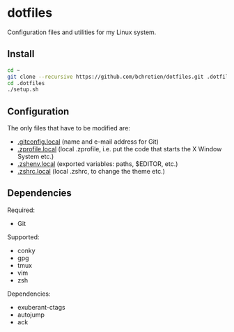 dotfiles
========

Configuration files and utilities for my Linux system.

## Install

```sh
cd ~
git clone --recursive https://github.com/bchretien/dotfiles.git .dotfiles
cd .dotfiles
./setup.sh
```
## Configuration

The only files that have to be modified are:
* [.gitconfig.local]() (name and e-mail address for Git)
* [.zprofile.local]() (local .zprofile, i.e. put the code that starts the X Window System etc.)
* [.zshenv.local]() (exported variables: paths, $EDITOR, etc.)
* [.zshrc.local]() (local .zshrc, to change the theme etc.)

## Dependencies

Required:
* Git

Supported:
* conky
* gpg
* tmux
* vim
* zsh

Dependencies:
* exuberant-ctags
* autojump
* ack

